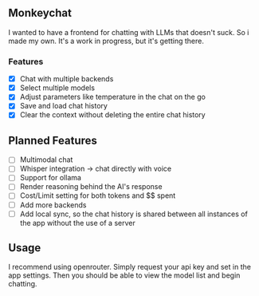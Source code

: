 ## Monkeychat

I wanted to have a frontend for chatting with LLMs that doesn't suck. So i made my own. It's a work in progress, but it's getting there.

### Features
- [x] Chat with multiple backends
- [x] Select multiple models
- [x] Adjust parameters like temperature in the chat on the go
- [x] Save and load chat history
- [x] Clear the context without deleting the entire chat history

## Planned Features
- [ ] Multimodal chat
- [ ] Whisper integration -> chat directly with voice
- [ ] Support for ollama
- [ ] Render reasoning behind the AI's response
- [ ] Cost/Limit setting for both tokens and $$ spent
- [ ] Add more backends
- [ ] Add local sync, so the chat history is shared between all instances of the app without the use of a server

## Usage
I recommend using openrouter. Simply request your api key and set in the app settings. Then you should be able to view the model list and begin chatting.
